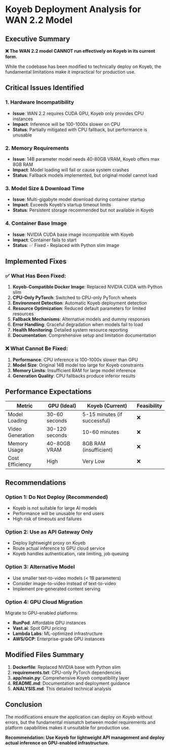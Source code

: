 # Koyeb Deployment Analysis for WAN 2.2 Model

## Executive Summary

**❌ The WAN 2.2 model CANNOT run effectively on Koyeb in its current form.**

While the codebase has been modified to technically deploy on Koyeb, the fundamental limitations make it impractical for production use.

## Critical Issues Identified

### 1. Hardware Incompatibility
- **Issue**: WAN 2.2 requires CUDA GPU, Koyeb only provides CPU instances
- **Impact**: Inference will be 100-1000x slower on CPU
- **Status**: Partially mitigated with CPU fallback, but performance is unusable

### 2. Memory Requirements
- **Issue**: 14B parameter model needs 40-80GB VRAM, Koyeb offers max 8GB RAM
- **Impact**: Model loading will fail or cause system crashes
- **Status**: Fallback models implemented, but original model cannot load

### 3. Model Size & Download Time
- **Issue**: Multi-gigabyte model download during container startup
- **Impact**: Exceeds Koyeb's startup timeout limits
- **Status**: Persistent storage recommended but not available in Koyeb

### 4. Container Base Image
- **Issue**: NVIDIA CUDA base image incompatible with Koyeb
- **Impact**: Container fails to start
- **Status**: ✅ Fixed - Replaced with Python slim image

## Implemented Fixes

### ✅ What Has Been Fixed:
1. **Koyeb-Compatible Docker Image**: Replaced NVIDIA CUDA with Python slim
2. **CPU-Only PyTorch**: Switched to CPU-only PyTorch wheels
3. **Environment Detection**: Automatic Koyeb deployment detection
4. **Resource Optimization**: Reduced default parameters for limited resources
5. **Fallback Mechanisms**: Alternative models and dummy responses
6. **Error Handling**: Graceful degradation when models fail to load
7. **Health Monitoring**: Detailed system resource reporting
8. **Documentation**: Comprehensive setup and limitation documentation

### ❌ What Cannot Be Fixed:
1. **Performance**: CPU inference is 100-1000x slower than GPU
2. **Model Size**: Original 14B model too large for Koyeb constraints
3. **Memory Limits**: Insufficient RAM for large model inference
4. **Generation Quality**: CPU fallbacks produce inferior results

## Performance Expectations

| Metric | GPU (Ideal) | Koyeb (Current) | Feasibility |
|--------|-------------|-----------------|-------------|
| Model Loading | 30-60 seconds | 5-15 minutes (if successful) | ❌ |
| Video Generation | 30-120 seconds | 10-60 minutes | ❌ |
| Memory Usage | 40-80GB VRAM | 8GB RAM (insufficient) | ❌ |
| Cost Efficiency | High | Very Low | ❌ |

## Recommendations

### Option 1: Do Not Deploy (Recommended)
- Koyeb is not suitable for large AI models
- Performance will be unusable for end users
- High risk of timeouts and failures

### Option 2: Use as API Gateway Only
- Deploy lightweight proxy on Koyeb
- Route actual inference to GPU cloud service
- Koyeb handles authentication, rate limiting, job queuing

### Option 3: Alternative Model
- Use smaller text-to-video models (< 1B parameters)
- Consider image-to-video instead of text-to-video
- Implement pre-generated content serving

### Option 4: GPU Cloud Migration
Migrate to GPU-enabled platforms:
- **RunPod**: Affordable GPU instances
- **Vast.ai**: Spot GPU pricing
- **Lambda Labs**: ML-optimized infrastructure
- **AWS/GCP**: Enterprise-grade GPU instances

## Modified Files Summary

1. **Dockerfile**: Replaced NVIDIA base with Python slim
2. **requirements.txt**: CPU-only PyTorch dependencies
3. **app/main.py**: Comprehensive Koyeb compatibility layer
4. **README.md**: Documentation and deployment guidance
5. **ANALYSIS.md**: This detailed technical analysis

## Conclusion

The modifications ensure the application can deploy on Koyeb without errors, but the fundamental mismatch between model requirements and platform capabilities makes it unsuitable for production use. 

**Recommendation: Use Koyeb for lightweight API management and deploy actual inference on GPU-enabled infrastructure.**